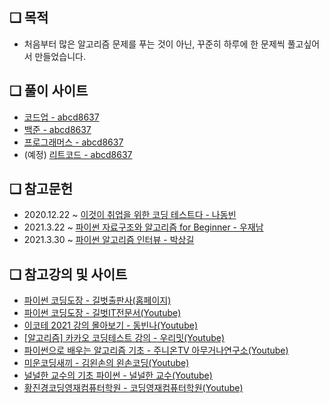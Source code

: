 ## ❏ 목적
  - 처음부터 많은 알고리즘 문제를 푸는 것이 아닌, 꾸준히 하루에 한 문제씩 풀고싶어서 만들었습니다.

## ❏ 풀이 사이트
  - <a href='https://codeup.kr/userinfo.php?user=abcd8637'>코드업 - abcd8637</a>
  - <a href='https://www.acmicpc.net/user/abcd8637'>백준 - abcd8637</a>
  - <a href='https://programmers.co.kr/learn/challenges'>프로그래머스 - abcd8637</a>
  - (예정) <a href='https://leetcode.com/abcd8637/'>리트코드 - abcd8637</a>

## ❏ 참고문헌
  - 2020.12.22 ~ <a href='https://www.aladin.co.kr/shop/wproduct.aspx?ItemId=247882118'>이것이 취업을 위한 코딩 테스트다 - 나동빈</a>
  - 2021.3.22 ~ <a href='https://www.aladin.co.kr/shop/wproduct.aspx?ItemId=262452465'>파이썬 자료구조와 알고리즘 for Beginner - 우재남</a>
  - 2021.3.30 ~ <a href='https://www.aladin.co.kr/shop/wproduct.aspx?ItemId=245495826'>파이썬 알고리즘 인터뷰 - 박상길</a>

## ❏ 참고강의 및 사이트
  - <a href='https://dojang.io/course/view.php?id=7'>파이썬 코딩도장 - 길벗출판사(홈페이지)</a>
  - <a href='https://www.youtube.com/playlist?list=PLa9dKeCAyr7iWPMclcDxbnlTjQ2vjdIDD'>파이썬 코딩도장 - 길벗IT전문서(Youtube)</a>
  - <a href='https://www.youtube.com/playlist?list=PLRx0vPvlEmdAghTr5mXQxGpHjWqSz0dgC'>이코테 2021 강의 몰아보기 - 동빈나(Youtube)</a>
  - <a href='https://www.youtube.com/playlist?list=PLSK4WsJ8JS4c1aMT5sZp2Nf50g2WhQuro'>[알고리즘] 카카오 코딩테스트 강의 - 우리밋(Youtube)</a>
  - <a href='https://www.youtube.com/playlist?list=PLHqxB9kMLLaPOp0jh591QhPvbz4H266SS'>파이썬으로 배우는 알고리즘 기초 - 주니온TV 아무거나연구소(Youtube)</a>
  - <a href='https://www.youtube.com/playlist?list=PLGPF8gvWLYyrkF85itdBHaOLSVbtdzBww'>미운코딩새끼 - 김왼손의 왼손코딩(Youtube)</a>
  - <a href='https://www.youtube.com/playlist?list=PL2P1Vm9k53HOEn-QYXAfblQWkR0OW9mKX'>널널한 교수의 기초 파이썬 - 널널한 교수(Youtube)</a>
  - <a href='https://www.youtube.com/channel/UCKc_3V6lgh9xGlI9jVdxHOg'>황진경코딩영재컴퓨터학원 - 코딩영재컴퓨터학원(Youtube)</a>